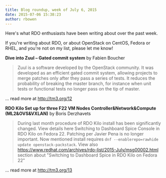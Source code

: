 ```yaml
---
title: Blog roundup, week of July 6, 2015
date: 2015-07-06 15:38:23
author: rbowen
---
```


Here's what RDO enthusiasts have been writing about over the past week.

If you're writing about RDO, or about OpenStack on CentOS, Fedora or RHEL, and you're not on my list, please let me know!

**Dive into Zuul – Gated commit system** by  Fabien Boucher

>Zuul is a software developed by the OpenStack community. It was developed as an efficient gated commit system, allowing projects to merge patches only after they pass a series of tests. It reduces the probability of breaking the master branch, for instance when unit tests or functional tests no longer pass on the tip of master.

... read more at http://tm3.org/12

**RDO Kilo Set up for three F22 VM Nodes Controller&Network&Compute (ML2&OVS&VXLAN)** by Boris Derzhavets

>   During last month procedure of RDO Kilo install has been significantly changed. View details here Switching to Dashboard Spice Console in RDO Kilo on Fedora 22.   Patching per Javier Pena is no longer important. Now mentioned install
requires `dnf --enablerepo=rawhide update openstack-packstack`. View also https://www.redhat.com/archives/rdo-list/2015-July/msg00002.html section about  "Switching to Dashboard Spice in RDO Kilo on Fedora 22"

... read more at http://tm3.org/13

